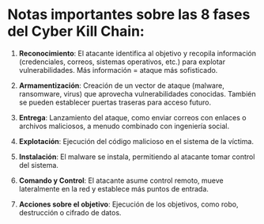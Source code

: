 # Notas importantes sobre las 8 fases del Cyber Kill Chain:

1. **Reconocimiento**: El atacante identifica al objetivo y recopila información (credenciales, correos, sistemas operativos, etc.) para explotar vulnerabilidades. Más información = ataque más sofisticado.
   
2. **Armamentización**: Creación de un vector de ataque (malware, ransomware, virus) que aprovecha vulnerabilidades conocidas. También se pueden establecer puertas traseras para acceso futuro.
   
3. **Entrega**: Lanzamiento del ataque, como enviar correos con enlaces o archivos maliciosos, a menudo combinado con ingeniería social.
   
4. **Explotación**: Ejecución del código malicioso en el sistema de la víctima.
  
5. **Instalación**: El malware se instala, permitiendo al atacante tomar control del sistema.
 
6. **Comando y Control**: El atacante asume control remoto, mueve lateralmente en la red y establece más puntos de entrada.
 
7. **Acciones sobre el objetivo**: Ejecución de los objetivos, como robo, destrucción o cifrado de datos.
